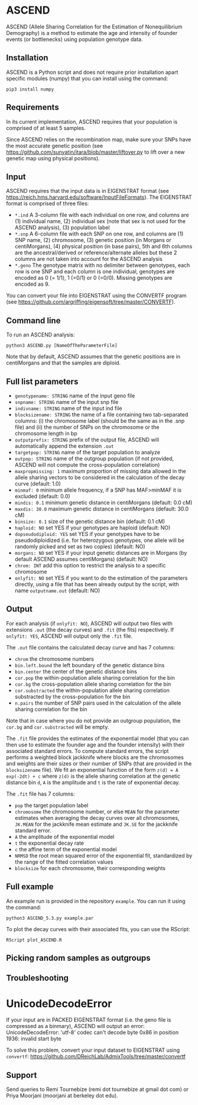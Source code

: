 # ASCEND
ASCEND (Allele Sharing Correlation for the Estimation of Nonequilibrium Demography) is a method to estimate the age and intensity of founder events (or bottlenecks) using population genotype data.

## Installation

ASCEND is a Python script and does not require prior installation apart specific modules (numpy) that you can install using the command:

`pip3 install numpy`

## Requirements

In its current implementation, ASCEND requires that your population is comprised of at least 5 samples.

Since ASCEND relies on the recombination map, make sure your SNPs have the most accurate genetic position (see https://github.com/sunyatin/itara/blob/master/liftover.py to lift over a new genetic map using physical positions).

## Input

ASCEND requires that the input data is in EIGENSTRAT format (see https://reich.hms.harvard.edu/software/InputFileFormats). The EIGENSTRAT format is comprised of three files:

- `*.ind` A 3-column file with each individual on one row, and columns are (1) individual name, (2) individual sex (note that sex is not used for the ASCEND analysis), (3) population label
- `*.snp` A 6-column file with each SNP on one row, and columns are (1) SNP name, (2) chromosome, (3) genetic position (in Morgans or centiMorgans), (4) physical position (in base pairs), 5th and 6th columns are the ancestral/derived or reference/alternate alleles but these 2 columns are not taken into account for the ASCEND analysis
- `*.geno` The genotype matrix with no delimiter between genotypes, each row is one SNP and each column is one individual, genotypes are encoded as 0 (= 1/1), 1 (=0/1) or 0 (=0/0). Missing genotypes are encoded as 9.

You can convert your file into EIGENSTRAT using the CONVERTF program (see https://github.com/argriffing/eigensoft/tree/master/CONVERTF).

## Command line

To run an ASCEND analysis:

`python3 ASCEND.py [NameOfTheParameterFile]`

Note that by default, ASCEND assumes that the genetic positions are in centiMorgans and that the samples are diploid.

## Full list parameters

- `genotypename: STRING` name of the input geno file
- `snpname: STRING` name of the input snp file
- `indivname: STRING` name of the input ind file
- `blocksizename: STRING` the name of a file containing two tab-separated columns: (i) the chromosome label (should be the same as in the .snp file) and (ii) the number of SNPs on the chromosome or the chromosome length in bp
- `outputprefix: STRING` prefix of the output file, ASCEND will automatically append the extension `.out`
- `targetpop: STRING` name of the target population to analyze
- `outpop: STRING` name of the outgroup population (if not provided, ASCEND will not compute the cross-population correlation)
- `maxpropmissing: 1` maximum proportion of missing data allowed in the allele sharing vectors to be considered in the calculation of the decay curve (default: 1.0)
- `minmaf: 0` minimum allele frequency, if a SNP has MAF>minMAF it is excluded (default: 0.0)
- `mindis: 0.1` minimum genetic distance in centiMorgans (default: 0.0 cM)
- `maxdis: 30.0` maximum genetic distance in centiMorgans (default: 30.0 cM)
- `binsize: 0.1` size of the genetic distance bin (default: 0.1 cM)
- `haploid: NO` set YES if your genotypes are haploid (default: NO)
- `dopseudodiploid: YES` set YES if your genotypes have to be pseudodiploidized (i.e. for heterozygous genotypes, one allele will be randomly picked and set as two copies) (default: NO)
- `morgans: NO` set YES if your input genetic distances are in Morgans (by default ASCEND assumes centiMorgans) (default: NO)
- `chrom: INT` add this option to restrict the analysis to a specific chromosome
- `onlyfit: NO` set YES if you want to do the estimation of the parameters directly, using a file that has been already output by the script, with name `outputname.out` (default: NO)

## Output

For each analysis (if `onlyfit: NO`), ASCEND will output two files with extensions `.out` (the decay curves) and `.fit` (the fits) respectively. If `onlyfit: YES`, ASCEND will output only the `.fit` file.

The `.out` file contains the calculated decay curve and has 7 columns:
- `chrom` the chromosome numbers
- `bin.left.bound` the left boundary of the genetic distance bins
- `bin.center` the center of the genetic distance bins
- `cor.pop` the within-population allele sharing correlation for the bin
- `cor.bg` the cross-population allele sharing correlation for the bin
- `cor.substracted` the within-population allele sharing correlation substracted by the cross-population for the bin
- `n.pairs` the number of SNP pairs used in the calculation of the allele sharing correlation for the bin

Note that in case where you do not provide an outgroup population, the `cor.bg` and `cor.substracted` will be empty.

The `.fit` file provides the estimates of the exponential model (that you can then use to estimate the founder age and the founder intensity) with their associated standard errors. To compute standard errors, the script performs a weighted block jackknife where blocks are the chromosomes and weights are their sizes or their number of SNPs (that are provided in the `blocksizename` file). We fit an exponential function of the form `z(d) = A exp(-2dt) + c` where `z(d)` is the allele sharing correlation at the genetic distance bin `d`, `A` is the amplitude and `t` is the rate of exponential decay. 

The `.fit` file has 7 columns:
- `pop` the target population label
- `chromosome` the chromosome number, or else `MEAN` for the parameter estimates when averaging the decay curves over all chromosomes, `JK.MEAN` for the jackknife mean estimate and `JK.SE` for the jackknife standard error.
- `A` the amplitude of the exponential model
- `t` the exponential decay rate
- `c` the affine term of the exponential model
- `NRMSD` the root mean squared error of the exponential fit, standardized by the range of the fitted correlation values
- `blocksize` for each chromosome, their corresponding weights

## Full example

An example run is provided in the repository `example`. You can run it using the command:

`python3 ASCEND_5.3.py example.par`

To plot the decay curves with their associated fits, you can use the RScript:

`RScript plot_ASCEND.R `

## Picking random samples as outgroups



## Troubleshooting

# UnicodeDecodeError
If your input are in PACKED EIGENSTRAT format (i.e. the geno file is compressed as a binmary), ASCEND will output an error:
UnicodeDecodeError: 'utf-8' codec can't decode byte 0x86 in position 1936: invalid start byte

To solve this problem, convert your input dataset to EIGENSTRAT using `convertf`: https://github.com/DReichLab/AdmixTools/tree/master/convertf

## Support
Send queries to Remi Tournebize (remi dot tournebize at gmail dot com) or Priya Moorjani (moorjani at berkeley dot edu).



